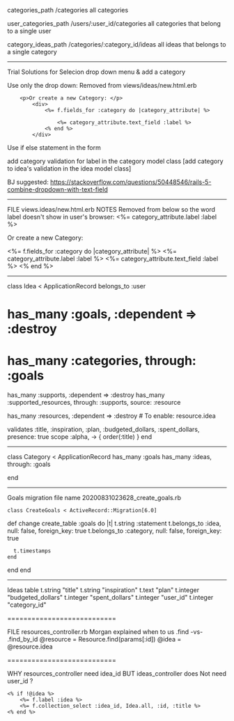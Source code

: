 


categories_path             /categories
  all categories

user_categories_path        /users/:user_id/categories
  all categories that belong to a single user

category_ideas_path         /categories/:category_id/ideas
  all ideas that belongs to a single category



_________________

Trial Solutions for Selecion drop down menu & add a category

  Use only the drop down: Removed from views/ideas/new.html.erb


        <p>Or create a new Category: </p>
            <div>
                <%= f.fields_for :category do |category_attribute| %>
                    
                    <%= category_attribute.text_field :label %>
                <% end %>
            </div>


  Use if else statement in the form

  add category validation for label in the category model class
  [add category to idea's validation in the idea model class]

BJ suggested:
  https://stackoverflow.com/questions/50448546/rails-5-combine-dropdown-with-text-field








_________________

FILE views.ideas/new.html.erb
NOTES Removed from below so the word label doesn't show in user's browser:
  <%= category_attribute.label :label %>



<p>Or create a new Category: </p>
            <div>
                <%= f.fields_for :category do |category_attribute| %>
                    <%= category_attribute.label :label %>
                    <%= category_attribute.text_field :label %>
                <% end %>
            </div>

_________________

class Idea < ApplicationRecord
  belongs_to :user
  # has_many :goals, :dependent => :destroy					
  # has_many :categories, through: :goals			
  has_many :supports, :dependent => :destroy
  has_many :supported_resources, through: :supports, source: :resource

  has_many :resources, :dependent => :destroy   # To enable:  resource.idea

  validates :title, :inspiration, :plan, :budgeted_dollars, :spent_dollars, presence: true
  scope :alpha, -> { order(:title) }
end

_________________

class Category < ApplicationRecord
    has_many :goals
	has_many :ideas, through: :goals	

end
_________________


Goals migration file name
    20200831023628_create_goals.rb

    class CreateGoals < ActiveRecord::Migration[6.0]
  def change
    create_table :goals do |t|
      t.string :statement
      t.belongs_to :idea, null: false, foreign_key: true
      t.belongs_to :category, null: false, foreign_key: true

      t.timestamps
    end
  end
end

_________________
Ideas table
    t.string "title"
    t.string "inspiration"
    t.text "plan"
    t.integer "budgeted_dollars"
    t.integer "spent_dollars"
    t.integer "user_id"
    t.integer "category_id"





===========================

FILE resources_controller.rb
Morgan explained when to us .find -vs- .find_by_id
@resource = Resource.find(params[:id])
@idea = @resource.idea

===========================

WHY resources_controller need idea_id 
BUT ideas_controller does Not need user_id ?


    <% if !@idea %>
        <%= f.label :idea %>
        <%= f.collection_select :idea_id, Idea.all, :id, :title %>
    <% end %>
